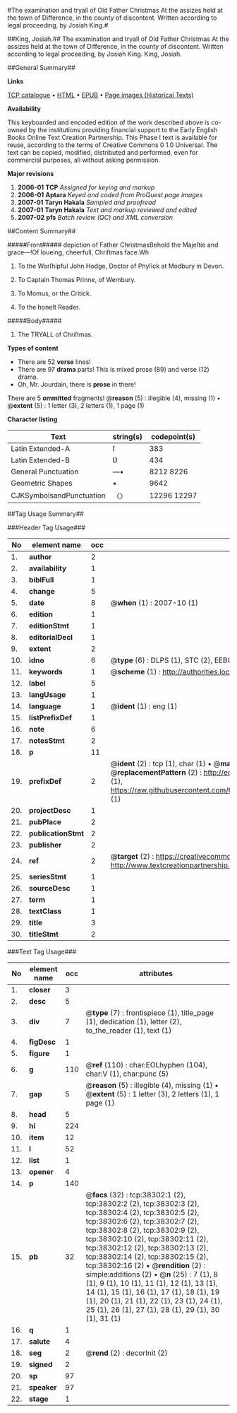 #The examination and tryall of Old Father Christmas At the assizes held at the town of Difference, in the county of discontent. Written according to legal proceeding, by Josiah King.#

##King, Josiah.##
The examination and tryall of Old Father Christmas At the assizes held at the town of Difference, in the county of discontent. Written according to legal proceeding, by Josiah King.
King, Josiah.

##General Summary##

**Links**

[TCP catalogue](http://www.ota.ox.ac.uk/tcp/)  • 
[HTML](http://tei.it.ox.ac.uk/tcp/Texts-HTML/free/A47/A47419.html)  • 
[EPUB](http://tei.it.ox.ac.uk/tcp/Texts-EPUB/free/A47/A47419.epub) • 
[Page images (Historical Texts)](https://data.historicaltexts.jisc.ac.uk/view?pubId=eebo-99833824e&pageId=eebo-99833824e-38302-1)

**Availability**

This keyboarded and encoded edition of the
	       work described above is co-owned by the institutions
	       providing financial support to the Early English Books
	       Online Text Creation Partnership. This Phase I text is
	       available for reuse, according to the terms of Creative
	       Commons 0 1.0 Universal. The text can be copied,
	       modified, distributed and performed, even for
	       commercial purposes, all without asking permission.

**Major revisions**

1. __2006-01__ __TCP__ *Assigned for keying and markup*
1. __2006-01__ __Aptara__ *Keyed and coded from ProQuest page images*
1. __2007-01__ __Taryn Hakala__ *Sampled and proofread*
1. __2007-01__ __Taryn Hakala__ *Text and markup reviewed and edited*
1. __2007-02__ __pfs__ *Batch review (QC) and XML conversion*

##Content Summary##

#####Front#####
depiction of Father ChristmasBehold the Majeſtie and grace—!Of loueing, cheerfull, Chriſtmas face.Wh
1. To the Worſhipful John Hodge,
Doctor of Phyſick at Modbury
in Devon.

1. To Captain Thomas Prinne, of
Wembury.

1. To Momus, or the Critick.

1. To the honeſt Reader.

#####Body#####

1. The TRYALL of
Chriſtmas.

**Types of content**

  * There are 52 **verse** lines!
  * There are 97 **drama** parts! This is mixed prose (89) and verse (12) drama.
  * Oh, Mr. Jourdain, there is **prose** in there!

There are 5 **ommitted** fragments! 
 @__reason__ (5) : illegible (4), missing (1)  •  @__extent__ (5) : 1 letter (3), 2 letters (1), 1 page (1)

**Character listing**


|Text|string(s)|codepoint(s)|
|---|---|---|
|Latin Extended-A|ſ|383|
|Latin Extended-B|Ʋ|434|
|General Punctuation|—•|8212 8226|
|Geometric Shapes|▪|9642|
|CJKSymbolsandPunctuation|〈〉|12296 12297|

##Tag Usage Summary##

###Header Tag Usage###

|No|element name|occ|attributes|
|---|---|---|---|
|1.|__author__|2||
|2.|__availability__|1||
|3.|__biblFull__|1||
|4.|__change__|5||
|5.|__date__|8| @__when__ (1) : 2007-10 (1)|
|6.|__edition__|1||
|7.|__editionStmt__|1||
|8.|__editorialDecl__|1||
|9.|__extent__|2||
|10.|__idno__|6| @__type__ (6) : DLPS (1), STC (2), EEBO-CITATION (1), PROQUEST (1), VID (1)|
|11.|__keywords__|1| @__scheme__ (1) : http://authorities.loc.gov/ (1)|
|12.|__label__|5||
|13.|__langUsage__|1||
|14.|__language__|1| @__ident__ (1) : eng (1)|
|15.|__listPrefixDef__|1||
|16.|__note__|6||
|17.|__notesStmt__|2||
|18.|__p__|11||
|19.|__prefixDef__|2| @__ident__ (2) : tcp (1), char (1)  •  @__matchPattern__ (2) : ([0-9\-]+):([0-9IVX]+) (1), (.+) (1)  •  @__replacementPattern__ (2) : http://eebo.chadwyck.com/downloadtiff?vid=$1&page=$2 (1), https://raw.githubusercontent.com/textcreationpartnership/Texts/master/tcpchars.xml#$1 (1)|
|20.|__projectDesc__|1||
|21.|__pubPlace__|2||
|22.|__publicationStmt__|2||
|23.|__publisher__|2||
|24.|__ref__|2| @__target__ (2) : https://creativecommons.org/publicdomain/zero/1.0/ (1), http://www.textcreationpartnership.org/docs/. (1)|
|25.|__seriesStmt__|1||
|26.|__sourceDesc__|1||
|27.|__term__|1||
|28.|__textClass__|1||
|29.|__title__|3||
|30.|__titleStmt__|2||


###Text Tag Usage###

|No|element name|occ|attributes|
|---|---|---|---|
|1.|__closer__|3||
|2.|__desc__|5||
|3.|__div__|7| @__type__ (7) : frontispiece (1), title_page (1), dedication (1), letter (2), to_the_reader (1), text (1)|
|4.|__figDesc__|1||
|5.|__figure__|1||
|6.|__g__|110| @__ref__ (110) : char:EOLhyphen (104), char:V (1), char:punc (5)|
|7.|__gap__|5| @__reason__ (5) : illegible (4), missing (1)  •  @__extent__ (5) : 1 letter (3), 2 letters (1), 1 page (1)|
|8.|__head__|5||
|9.|__hi__|224||
|10.|__item__|12||
|11.|__l__|52||
|12.|__list__|1||
|13.|__opener__|4||
|14.|__p__|140||
|15.|__pb__|32| @__facs__ (32) : tcp:38302:1 (2), tcp:38302:2 (2), tcp:38302:3 (2), tcp:38302:4 (2), tcp:38302:5 (2), tcp:38302:6 (2), tcp:38302:7 (2), tcp:38302:8 (2), tcp:38302:9 (2), tcp:38302:10 (2), tcp:38302:11 (2), tcp:38302:12 (2), tcp:38302:13 (2), tcp:38302:14 (2), tcp:38302:15 (2), tcp:38302:16 (2)  •  @__rendition__ (2) : simple:additions (2)  •  @__n__ (25) : 7 (1), 8 (1), 9 (1), 10 (1), 11 (1), 12 (1), 13 (1), 14 (1), 15 (1), 16 (1), 17 (1), 18 (1), 19 (1), 20 (1), 21 (1), 22 (1), 23 (1), 24 (1), 25 (1), 26 (1), 27 (1), 28 (1), 29 (1), 30 (1), 31 (1)|
|16.|__q__|1||
|17.|__salute__|4||
|18.|__seg__|2| @__rend__ (2) : decorInit (2)|
|19.|__signed__|2||
|20.|__sp__|97||
|21.|__speaker__|97||
|22.|__stage__|1||
